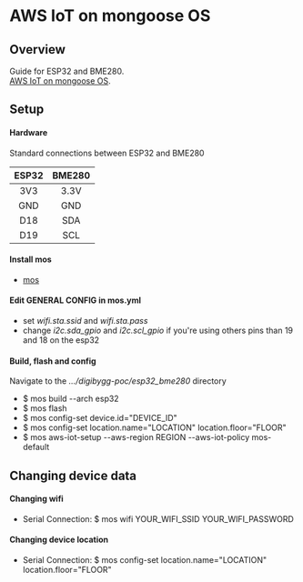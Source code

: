 # AWS IoT on mongoose OS

## Overview
Guide for ESP32 and BME280.\
 [AWS IoT on mongoose OS](https://aws.amazon.com/blogs/apn/aws-iot-on-mongoose-os-part-1/).

## Setup

#### Hardware
Standard connections between ESP32 and BME280

| ESP32 | BME280 |
|:-------:|:--------:|
| 3V3   | 3.3V   |
| GND   | GND    |
| D18   | SDA    |
| D19   | SCL    |

#### Install mos
* [mos](https://mongoose-os.com/docs/quickstart/setup.md)

#### Edit GENERAL CONFIG  in mos.yml
* set *wifi.sta.ssid* and *wifi.sta.pass*
* change *i2c.sda_gpio* and *i2c.scl_gpio* if you're using others pins than 19 and 18 on the esp32

#### Build, flash and config
Navigate to the *.../digibygg-poc/esp32_bme280* directory
* $ mos build --arch esp32
* $ mos flash
* $ mos config-set device.id="DEVICE_ID"
* $ mos config-set location.name="LOCATION" location.floor="FLOOR"
* $ mos aws-iot-setup --aws-region REGION --aws-iot-policy mos-default


## Changing device data

#### Changing wifi
* Serial Connection: $ mos wifi YOUR_WIFI_SSID YOUR_WIFI_PASSWORD

#### Changing device location
* Serial Connection: $ mos config-set location.name="LOCATION" location.floor="FLOOR"